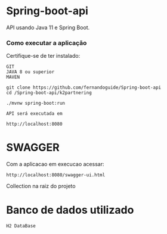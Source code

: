 # Spring-boot-api
API usando Java 11 e Spring Boot.
### Como executar a aplicação
Certifique-se de ter instalado:
```
GIT
JAVA 8 ou superior
MAVEN 
```

```
git clone https://github.com/fernandoguide/Spring-boot-api
cd /Spring-boot-api/k2partnering

./mvnw spring-boot:run

API será executada em 

http://localhost:8080
```

# SWAGGER 

Com a aplicacao em execucao acessar: 

```
http://localhost:8080/swagger-ui.html
```

Collection na raiz do projeto

# Banco de dados utilizado

```
H2 DataBase

```
